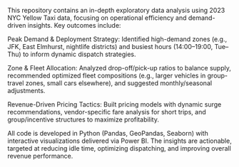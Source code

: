 This repository contains an in-depth exploratory data analysis using 2023 NYC Yellow Taxi data, focusing on operational efficiency and demand-driven insights. Key outcomes include:

Peak Demand & Deployment Strategy: Identified high-demand zones (e.g., JFK, East Elmhurst, nightlife districts) and busiest hours (14:00–19:00, Tue–Thu) to inform dynamic dispatch strategies.

Zone & Fleet Allocation: Analyzed drop-off/pick-up ratios to balance supply, recommended optimized fleet compositions (e.g., larger vehicles in group-travel zones, small cars elsewhere), and suggested monthly/seasonal adjustments.

Revenue-Driven Pricing Tactics: Built pricing models with dynamic surge recommendations, vendor-specific fare analysis for short trips, and group/incentive structures to maximize profitability.

All code is developed in Python (Pandas, GeoPandas, Seaborn) with interactive visualizations delivered via Power BI. The insights are actionable, targeted at reducing idle time, optimizing dispatching, and improving overall revenue performance.

